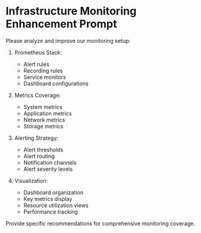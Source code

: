 # Infrastructure Monitoring Enhancement Prompt

Please analyze and improve our monitoring setup:

1. Prometheus Stack:

   - Alert rules
   - Recording rules
   - Service monitors
   - Dashboard configurations

2. Metrics Coverage:

   - System metrics
   - Application metrics
   - Network metrics
   - Storage metrics

3. Alerting Strategy:

   - Alert thresholds
   - Alert routing
   - Notification channels
   - Alert severity levels

4. Visualization:
   - Dashboard organization
   - Key metrics display
   - Resource utilization views
   - Performance tracking

Provide specific recommendations for comprehensive monitoring coverage.

